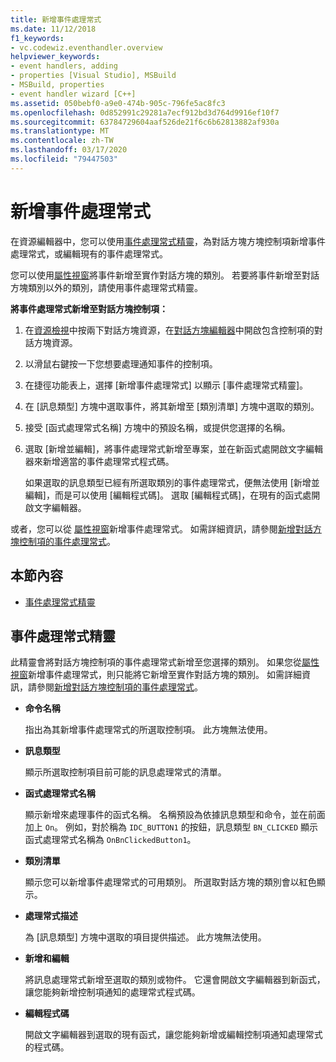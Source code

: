 ```yaml
---
title: 新增事件處理常式
ms.date: 11/12/2018
f1_keywords:
- vc.codewiz.eventhandler.overview
helpviewer_keywords:
- event handlers, adding
- properties [Visual Studio], MSBuild
- MSBuild, properties
- event handler wizard [C++]
ms.assetid: 050bebf0-a9e0-474b-905c-796fe5ac8fc3
ms.openlocfilehash: 0d852991c29281a7ecf912bd3d764d9916ef10f7
ms.sourcegitcommit: 63784729604aaf526de21f6c6b62813882af930a
ms.translationtype: MT
ms.contentlocale: zh-TW
ms.lasthandoff: 03/17/2020
ms.locfileid: "79447503"
---
```

# <a name="add-an-event-handler"></a>新增事件處理常式

在資源編輯器中，您可以使用[事件處理常式精靈](#event-handler-wizard)，為對話方塊方塊控制項新增事件處理常式，或編輯現有的事件處理常式。

您可以使用[屬性視窗](/visualstudio/ide/reference/properties-window)將事件新增至實作對話方塊的類別。 若要將事件新增至對話方塊類別以外的類別，請使用事件處理常式精靈。

**將事件處理常式新增至對話方塊控制項：**

1. 在[資源檢視](../windows/how-to-create-a-resource-script-file.md#create-resources)中按兩下對話方塊資源，在[對話方塊編輯器](../windows/dialog-editor.md)中開啟包含控制項的對話方塊資源。

1. 以滑鼠右鍵按一下您想要處理通知事件的控制項。

1. 在捷徑功能表上，選擇 [新增事件處理常式] 以顯示 [事件處理常式精靈]。

1. 在 [訊息類型] 方塊中選取事件，將其新增至 [類別清單] 方塊中選取的類別。

1. 接受 [函式處理常式名稱] 方塊中的預設名稱，或提供您選擇的名稱。

1. 選取 [新增並編輯]，將事件處理常式新增至專案，並在新函式處開啟文字編輯器來新增適當的事件處理常式程式碼。

   如果選取的訊息類型已經有所選取類別的事件處理常式，便無法使用 [新增並編輯]，而是可以使用 [編輯程式碼]。 選取 [編輯程式碼]，在現有的函式處開啟文字編輯器。

或者，您可以從 [屬性視窗](/visualstudio/ide/reference/properties-window)新增事件處理常式。 如需詳細資訊，請參閱[新增對話方塊控制項的事件處理常式](../windows/adding-event-handlers-for-dialog-box-controls.md)。

## <a name="in-this-section"></a>本節內容

- [事件處理常式精靈](#event-handler-wizard)

## <a name="event-handler-wizard"></a>事件處理常式精靈

此精靈會將對話方塊控制項的事件處理常式新增至您選擇的類別。 如果您從[屬性視窗](/visualstudio/ide/reference/properties-window)新增事件處理常式，則只能將它新增至實作對話方塊的類別。 如需詳細資訊，請參閱[新增對話方塊控制項的事件處理常式](../windows/adding-event-handlers-for-dialog-box-controls.md)。

- **命令名稱**

  指出為其新增事件處理常式的所選取控制項。 此方塊無法使用。

- **訊息類型**

  顯示所選取控制項目前可能的訊息處理常式的清單。

- **函式處理常式名稱**

  顯示新增來處理事件的函式名稱。 名稱預設為依據訊息類型和命令，並在前面加上 `On`。 例如，對於稱為 `IDC_BUTTON1` 的按鈕，訊息類型 `BN_CLICKED` 顯示函式處理常式名稱為 `OnBnClickedButton1`。

- **類別清單**

  顯示您可以新增事件處理常式的可用類別。 所選取對話方塊的類別會以紅色顯示。

- **處理常式描述**

  為 [訊息類型] 方塊中選取的項目提供描述。 此方塊無法使用。

- **新增和編輯**

  將訊息處理常式新增至選取的類別或物件。 它還會開啟文字編輯器到新函式，讓您能夠新增控制項通知的處理常式程式碼。

- **編輯程式碼**

  開啟文字編輯器到選取的現有函式，讓您能夠新增或編輯控制項通知處理常式的程式碼。
